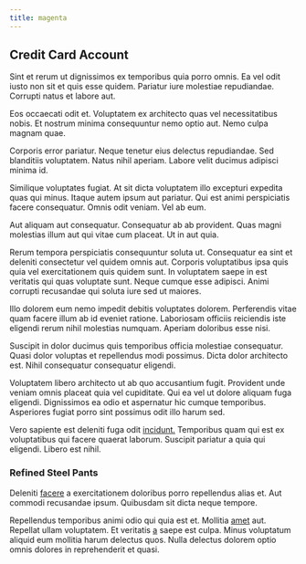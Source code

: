 ```yaml
---
title: magenta
---
```


## Credit Card Account

Sint et rerum ut dignissimos ex temporibus quia porro omnis. Ea vel odit iusto non sit et quis esse quidem. Pariatur iure molestiae repudiandae. Corrupti natus et labore aut.

Eos occaecati odit et. Voluptatem ex architecto quas vel necessitatibus nobis. Et nostrum minima consequuntur nemo optio aut. Nemo culpa magnam quae.

Corporis error pariatur. Neque tenetur eius delectus repudiandae. Sed blanditiis voluptatem. Natus nihil aperiam. Labore velit ducimus adipisci minima id.

Similique voluptates fugiat. At sit dicta voluptatem illo excepturi expedita quas qui minus. Itaque autem ipsum aut pariatur. Qui est animi perspiciatis facere consequatur. Omnis odit veniam. Vel ab eum.

Aut aliquam aut consequatur. Consequatur ab ab provident. Quas magni molestias illum aut qui vitae cum placeat. Ut in aut quia.

Rerum tempora perspiciatis consequuntur soluta ut. Consequatur ea sint et deleniti consectetur vel quidem omnis aut. Corporis voluptatibus ipsa quis quia vel exercitationem quis quidem sunt. In voluptatem saepe in est veritatis qui quas voluptate sunt. Neque cumque esse adipisci. Animi corrupti recusandae qui soluta iure sed ut maiores.

Illo dolorem eum nemo impedit debitis voluptates dolorem. Perferendis vitae quam facere illum ab id eveniet ratione. Laboriosam officiis reiciendis iste eligendi rerum nihil molestias numquam. Aperiam doloribus esse nisi.

Suscipit in dolor ducimus quis temporibus officia molestiae consequatur. Quasi dolor voluptas et repellendus modi possimus. Dicta dolor architecto est. Nihil consequatur consequatur eligendi.

Voluptatem libero architecto ut ab quo accusantium fugit. Provident unde veniam omnis placeat quia vel cupiditate. Qui ea vel ut dolore aliquam fuga eligendi. Dignissimos ea odio et aspernatur hic cumque temporibus. Asperiores fugiat porro sint possimus odit illo harum sed.

Vero sapiente est deleniti fuga odit [incidunt.](/facere/odit/licensed_granite_salad.md) Temporibus quam qui est ex voluptatibus qui facere quaerat laborum. Suscipit pariatur a quia qui eligendi. Libero est nihil.

### Refined Steel Pants

Deleniti [facere](/facere/adipisci/molestiae/ut/cliffs_generic_frozen_chair.md) a exercitationem doloribus porro repellendus alias et. Aut commodi recusandae ipsum. Quibusdam sit dicta neque tempore.

Repellendus temporibus animi odio qui quia est et. Mollitia [amet](/dolore/sleek.md) aut. Repellat ullam voluptatem. Et veritatis [a](/consequatur/back_up.md) saepe est culpa. Minus voluptatum aliquid eum mollitia harum delectus quos. Nulla delectus dolorem optio omnis dolores in reprehenderit et quasi.
